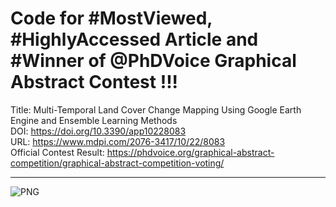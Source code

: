 # Code for #MostViewed, #HighlyAccessed Article and #Winner of @PhDVoice Graphical Abstract Contest !!!

Title: Multi-Temporal Land Cover Change Mapping Using Google Earth Engine and Ensemble Learning Methods </br>
DOI: https://doi.org/10.3390/app10228083 </br>
URL: https://www.mdpi.com/2076-3417/10/22/8083 </br>
Official Contest Result: https://phdvoice.org/graphical-abstract-competition/graphical-abstract-competition-voting/ </br>
___
<img align="left" alt="PNG" src="https://www.mdpi.com/applsci/applsci-10-08083/article_deploy/html/images/applsci-10-08083-ag.png" />
